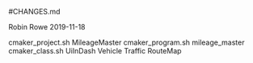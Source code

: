 #CHANGES.md

Robin Rowe 2019-11-18

cmaker_project.sh MileageMaster
cmaker_program.sh mileage_master
cmaker_class.sh UiInDash Vehicle Traffic RouteMap